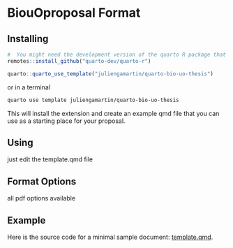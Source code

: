# BiouOproposal Format

## Installing

``` r
#  You might need the development version of the quarto R package that you can install with
remotes::install_github("quarto-dev/quarto-r")

quarto::quarto_use_template("juliengamartin/quarto-bio-uo-thesis")
```

or in a terminal

``` bash
quarto use template juliengamartin/quarto-bio-uo-thesis
```

This will install the extension and create an example qmd file that you can use as a starting place for your proposal.

## Using


just edit the template.qmd file

## Format Options

all pdf options available

## Example

Here is the source code for a minimal sample document: [template.qmd](template.qmd).

